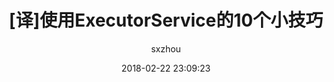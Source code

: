 ---
layout: post
title:  "[译]使用ExecutorService的10个小技巧"
date:   2018-02-22 23:09:23
categories: java
tags: java
author: "sxzhou"
---  